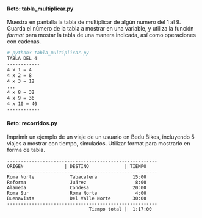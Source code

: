#### Reto:  tabla_multiplicar.py
Muestra en pantalla la tabla de multiplicar de algún numero del 1 al 9. Guarda el número de la tabla a mostrar en una variable, y utiliza la función *format* para mostar la tabla de una manera indicada, así como operaciones con cadenas.

```bash
# python3 tabla_multiplicar.py
TABLA DEL 4
------------
4 x 1 = 4
4 x 2 = 8
4 x 3 = 12
...
4 x 8 = 32
4 x 9 = 36
4 x 10 = 40
------------
```

#### Reto: recorridos.py

Imprimir un ejemplo de un viaje de un usuario en Bedu Bikes, incluyendo 5 viajes a mostrar con tiempo, simulados. Utilizar format para mostrarlo en forma de tabla.

```
-------------------------------------------------------
ORIGEN               | DESTINO             | TIEMPO    
-------------------------------------------------------
Roma Norte             Tabacalera             15:00
Reforma                Juárez                  8:00
Alameda                Condesa                20:00
Roma Sur               Roma Norte              4:00
Buenavista             Del Valle Norte        30:00
-------------------------------------------------------
                              Tiempo total |  1:17:00
```